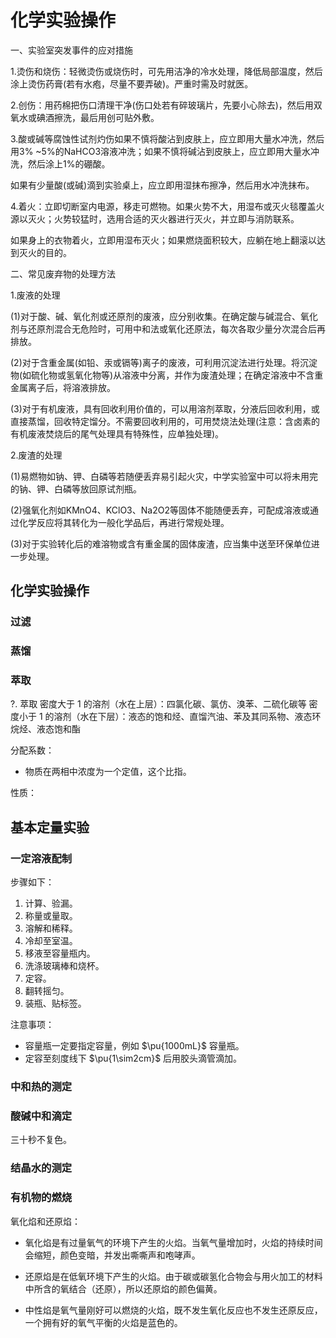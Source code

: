 # 化学实验操作

一、实验室突发事件的应对措施

1.烫伤和烧伤：轻微烫伤或烧伤时，可先用洁净的冷水处理，降低局部温度，然后涂上烫伤药膏(若有水疱，尽量不要弄破)。严重时需及时就医。

2.创伤：用药棉把伤口清理干净(伤口处若有碎玻璃片，先要小心除去)，然后用双氧水或碘酒擦洗，最后用创可贴外敷。

3.酸或碱等腐蚀性试剂灼伤如果不慎将酸沾到皮肤上，应立即用大量水冲洗，然后用3% ~5%的NaHCO3溶液冲洗；如果不慎将碱沾到皮肤上，应立即用大量水冲洗，然后涂上1%的硼酸。

如果有少量酸(或碱)滴到实验桌上，应立即用湿抹布擦净，然后用水冲洗抹布。

4.着火：立即切断室内电源，移走可燃物。如果火势不大，用湿布或灭火毯覆盖火源以灭火；火势较猛时，选用合适的灭火器进行灭火，并立即与消防联系。

如果身上的衣物着火，立即用湿布灭火；如果燃烧面积较大，应躺在地上翻滚以达到灭火的目的。

二、常见废弃物的处理方法

1.废液的处理

(1)对于酸、碱、氧化剂或还原剂的废液，应分别收集。在确定酸与碱混合、氧化剂与还原剂混合无危险时，可用中和法或氧化还原法，每次各取少量分次混合后再排放。

(2)对于含重金属(如铅、汞或镉等)离子的废液，可利用沉淀法进行处理。将沉淀物(如硫化物或氢氧化物等)从溶液中分离，并作为废渣处理；在确定溶液中不含重金属离子后，将溶液排放。

(3)对于有机废液，具有回收利用价值的，可以用溶剂萃取，分液后回收利用，或直接蒸馏，回收特定馏分。不需要回收利用的，可用焚烧法处理(注意：含卤素的有机废液焚烧后的尾气处理具有特殊性，应单独处理)。

2.废渣的处理

(1)易燃物如钠、钾、白磷等若随便丢弃易引起火灾，中学实验室中可以将未用完的钠、钾、白磷等放回原试剂瓶。

(2)强氧化剂如KMnO4、KClO3、Na2O2等固体不能随便丢弃，可配成溶液或通过化学反应将其转化为一般化学品后，再进行常规处理。

(3)对于实验转化后的难溶物或含有重金属的固体废渣，应当集中送至环保单位进一步处理。



## 化学实验操作



### 过滤

### 蒸馏

### 萃取

?. 萃取
密度大于 1 的溶剂（水在上层）：四氯化碳、氯仿、溴苯、二硫化碳等
密度小于 1 的溶剂（水在下层）：液态的饱和烃、直馏汽油、苯及其同系物、液态环烷烃、液态饱和酯

分配系数：

- 物质在两相中浓度为一个定值，这个比指。

性质：

## 基本定量实验

### 一定溶液配制

步骤如下：

1. 计算、验漏。
2. 称量或量取。
3. 溶解和稀释。
4. 冷却至室温。
5. 移液至容量瓶内。
6. 洗涤玻璃棒和烧杯。
7. 定容。
8. 翻转摇匀。
9. 装瓶、贴标签。

注意事项：

- 容量瓶一定要指定容量，例如 $\pu{1000mL}$ 容量瓶。
- 定容至刻度线下 $\pu{1\sim2cm}$ 后用胶头滴管滴加。

### 中和热的测定

### 酸碱中和滴定

三十秒不复色。

### 结晶水的测定

### 有机物的燃烧

氧化焰和还原焰：

- 氧化焰是有过量氧气的环境下产生的火焰。当氧气量增加时，火焰的持续时间会缩短，颜色变暗，并发出嘶嘶声和咆哮声。

- 还原焰是在低氧环境下产生的火焰。由于碳或碳氢化合物会与用火加工的材料中所含的氧结合（还原），所以还原焰的颜色偏黄。

- 中性焰是氧气量刚好可以燃烧的火焰，既不发生氧化反应也不发生还原反应，一个拥有好的氧气平衡的火焰是蓝色的。

